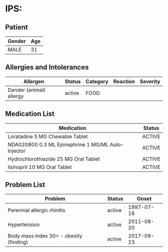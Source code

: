 # IPS:

## Patient

|Gender|Age|
|---|---|
|MALE|31|

## Allergies and Intolerances

|Allergen|Status|Category|Reaction|Severity|
|---|---|---|---|---|
|Dander (animal) allergy|active|FOOD|||

## Medication List

|Medication|Status|
|---|---|
|Loratadine 5 MG Chewable Tablet|ACTIVE|
|NDA020800 0.3 ML Epinephrine 1 MG/ML Auto-Injector|ACTIVE|
|Hydrochlorothiazide 25 MG Oral Tablet|ACTIVE|
|lisinopril 10 MG Oral Tablet|ACTIVE|

## Problem List

|Problem|Status|Onset|
|---|---|---|
|Perennial allergic rhinitis|active|1997-07-16|
|Hypertension|active|2011-08-20|
|Body mass index 30+ - obesity (finding)|active|2017-09-23|
